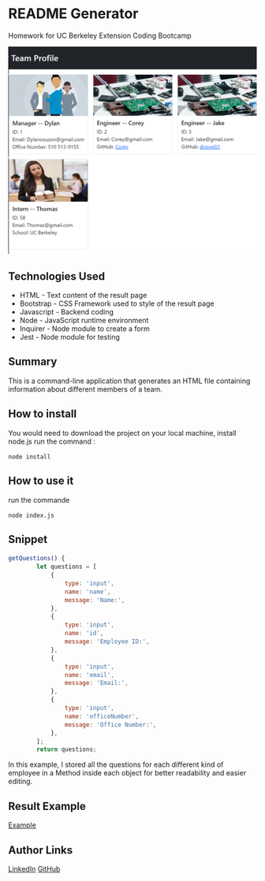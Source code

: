 # README Generator
Homework for UC Berkeley Extension Coding Bootcamp

![Site](./src/screenshot.png)

## Technologies Used
- HTML - Text content of the result page
- Bootstrap - CSS Framework used to style of the result page
- Javascript - Backend coding
- Node - JavaScript runtime environment
- Inquirer - Node module to create a form
- Jest - Node module for testing

## Summary 
This is a command-line application that generates an HTML file containing information about different members of a team.

## How to install
You would need to download the project on your local machine, install node.js run the command :

```
node install
```

## How to use it
run the commande 

```
node index.js
```

## Snippet 
```js
getQuestions() {
        let questions = [
            {
                type: 'input',
                name: 'name',
                message: 'Name:',
            },
            {
                type: 'input',
                name: 'id',
                message: 'Employee ID:',
            },
            {
                type: 'input',
                name: 'email',
                message: 'Email:',
            },
            {
                type: 'input',
                name: 'officeNumber',
                message: 'Office Number:',
            },
        ];
        return questions;
```
In this example, I stored all the questions for each different kind of employee in a Method inside each object for better readability and easier editing.

## Result Example
[Example](https://dylancouzon.github.io/Team_Profile_Generator/dist/Dylan.html)

## Author Links
[LinkedIn](https://www.linkedin.com/in/dcouzon/)
[GitHub](https://github.com/Dylancouzon)

